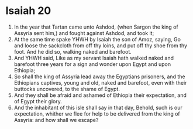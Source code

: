 ﻿# Isaiah 20
1. In the year that Tartan came unto Ashdod, (when Sargon the king of Assyria sent him,) and fought against Ashdod, and took it; 
2. At the same time spake YHWH by Isaiah the son of Amoz, saying, Go and loose the sackcloth from off thy loins, and put off thy shoe from thy foot. And he did so, walking naked and barefoot. 
3. And YHWH said, Like as my servant Isaiah hath walked naked and barefoot three years for a sign and wonder upon Egypt and upon Ethiopia; 
4. So shall the king of Assyria lead away the Egyptians prisoners, and the Ethiopians captives, young and old, naked and barefoot, even with their buttocks uncovered, to the shame of Egypt. 
5. And they shall be afraid and ashamed of Ethiopia their expectation, and of Egypt their glory. 
6. And the inhabitant of this isle shall say in that day, Behold, such is our expectation, whither we flee for help to be delivered from the king of Assyria: and how shall we escape? 
